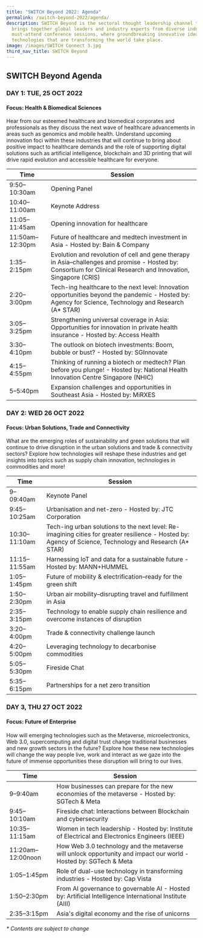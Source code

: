 ```yaml
---
title: "SWITCH Beyond 2022: Agenda"
permalink: /switch-beyond-2022/agenda/
description: SWITCH Beyond is the sectoral thought leadership channel that
  brings together global leaders and industry experts from diverse industries to
  must-attend conference sessions, where groundbreaking innovative ideas and
  technologies that are transforming the world take place.
image: /images/SWITCH Connect 3.jpg
third_nav_title: SWITCH Beyond
---
```

## SWITCH Beyond Agenda

### **DAY 1: TUE, 25 OCT 2022**
#### **Focus: Health & Biomedical Sciences**
Hear from our esteemed healthcare and biomedical corporates and professionals as they discuss the next wave of healthcare advancements in areas such as genomics and mobile health. Understand upcoming innovation foci within these industries that will continue to bring about positive impact to healthcare demands and the role of supporting digital solutions such as artificial intelligence, blockchain and 3D printing that will drive rapid evolution and accessible healthcare for everyone.

| Time | Session | 
| -------- | -------- |
| 9:50–10:30am  | Opening Panel |
| 10:40–11:00am  | Keynote Address |
| 11:05–11:45am | Opening innovation for healthcare  |
| 11:50am–12:30pm | Future of healthcare and medtech investment in Asia - Hosted by: Bain & Company  |
| 1:35–2:15pm | Evolution and revolution of cell and gene therapy in Asia–challenges and promise - Hosted by: Consortium for Clinical Research and Innovation, Singapore (CRIS) |
| 2:20–3:00pm | Tech-ing healthcare to the next level: Innovation opportunities beyond the pandemic - Hosted by: Agency for Science, Technology and Research (A* STAR)  | 
| 3:05–3:25pm  | Strengthening universal coverage in Asia: Opportunities for innovation in private health insurance - Hosted by: Access Health |
| 3:30–4:10pm  | The outlook on biotech investments: Boom, bubble or bust? - Hosted by: SGInnovate |
| 4:15–4:55pm  | Thinking of running a biotech or medtech? Plan before you plunge! - Hosted by: National Health Innovation Centre Singapore (NHIC) |
| 5–5:40pm  | Expansion challenges and opportunities in Southeast Asia - Hosted by: MiRXES |

### **DAY 2: WED 26 OCT 2022**
#### **Focus: Urban Solutions, Trade and Connectivity**
What are the emerging roles of sustainability and green solutions that will continue to drive disruption in the urban solutions and trade & connectivity sectors? Explore how technologies will reshape these industries and get insights into topics such as supply chain innovation, technologies in commodities and more!

| Time | Session | 
| -------- | -------- |
| 9–09:40am  | Keynote Panel |
| 9:45–10:25am  | Urbanisation and net-zero - Hosted by: JTC Corporation |
| 10:30–11:10am  | Tech-ing urban solutions to the next level: Re-imagining cities for greater resilience - Hosted by: Agency of Science, Technology and Research (A* STAR) |
| 11:15–11:55am | Harnessing IoT and data for a sustainable future - Hosted by: MANN+HUMMEL |
| 1:05–1:45pm | Future of mobility & electrification–ready for the green shift |
| 1:50–2:30pm | Urban air mobility–disrupting travel and fulfillment in Asia |
| 2:35–3:15pm | Technology to enable supply chain resilience and overcome instances of disruption | 
| 3:20–4:00pm  | Trade & connectivity challenge launch |
| 4:20–5:00pm  | Leveraging technology to decarbonise commodities |
| 5:05–5:30pm  | Fireside Chat |
| 5:35–6:15pm  | Partnerships for a net zero transition |

### **DAY 3, THU 27 OCT 2022**
#### **Focus: Future of Enterprise**
How will emerging technologies such as the Metaverse, microelectronics, Web 3.0, supercomputing and digital trust change traditional businesses and new growth sectors in the future? Explore how these new technologies will change the way people live, work and interact as we gaze into the future of immense opportunities these disruption will bring to our lives.

| Time | Session | 
| -------- | -------- |
| 9–9:40am  | How businesses can prepare for the new economies of the metaverse - Hosted by: SGTech & Meta |
| 9:45–10:10am  | Fireside chat: Interactions between Blockchain and cybersecurity |
| 10:35–11:15am | Women in tech leadership - Hosted by: Institute of Electrical and Electronics Engineers (IEEE) |
| 11:20am–12:00noon | How Web 3.0 technology and the metaverse will unlock opportunity and impact our world - Hosted by: SGTech & Meta  |
| 1:05–1:45pm | Role of dual-use technology in transforming industries - Hosted by: Cap Vista |
| 1:50–2:30pm | From AI governance to governable AI - Hosted by: Artificial Intelligence International Institute (AIII) |
| 2:35–3:15pm | Asia's digital economy and the rise of unicorns | 

_* Contents are subject to change_